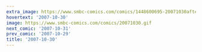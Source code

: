 ```yaml
---
extra_image: https://www.smbc-comics.com/comics/1448600695-20071030after.png
hovertext: '2007-10-30'
image: https://www.smbc-comics.com/comics/20071030.gif
next_comic: '2007-10-31'
prev_comic: '2007-10-29'
title: '2007-10-30'
---
```


